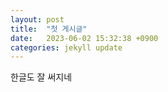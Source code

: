```yaml
---
layout: post
title:  "첫 게시글"
date:   2023-06-02 15:32:38 +0900
categories: jekyll update
---
```

한글도 잘 써지네
